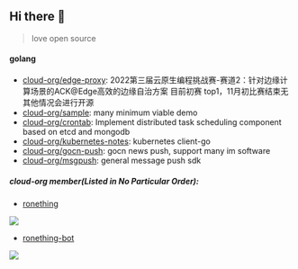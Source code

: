 ## Hi there 👋

> love open source

#### golang

- [cloud-org/edge-proxy](https://github.com/cloud-org/edge-proxy): 2022第三届云原生编程挑战赛-赛道2：针对边缘计算场景的ACK@Edge高效的边缘自治方案 目前初赛 top1，11月初比赛结束无其他情况会进行开源
- [cloud-org/sample](https://github.com/cloud-org/sample): many minimum viable demo
- [cloud-org/crontab](https://github.com/cloud-org/crontab): Implement distributed task scheduling component based on etcd and mongodb
- [cloud-org/kubernetes-notes](https://github.com/cloud-org/kubernetes-notes): kubernetes client-go
- [cloud-org/gocn-push](https://github.com/cloud-org/gocn-push): gocn news push, support many im software
- [cloud-org/msgpush](https://github.com/cloud-org/msgpush): general message push sdk

##### cloud-org member(Listed in No Particular Order):

- [ronething](https://github.com/ronething)

![](http://github-profile-summary-cards.vercel.app/api/cards/profile-details?username=ronething&theme=solarized)

- [ronething-bot](https://github.com/ronething-bot)

![](http://github-profile-summary-cards.vercel.app/api/cards/profile-details?username=ronething-bot&theme=solarized)
